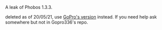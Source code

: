 A leak of Phobos 1.3.3. 

deleted as of 20/05/21, use [GoPro's version](https://github.com/Gopro336/RIPPhobos-BUILDABLE_SRC-) instead. If you need help ask somewhere but not in Gopro336's repo.
